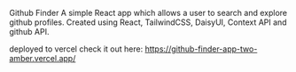 
Github Finder
A simple React app which allows a user to search and explore github profiles.
Created using React, TailwindCSS, DaisyUI, Context API and github API.


deployed to vercel
check it out here:
https://github-finder-app-two-amber.vercel.app/
